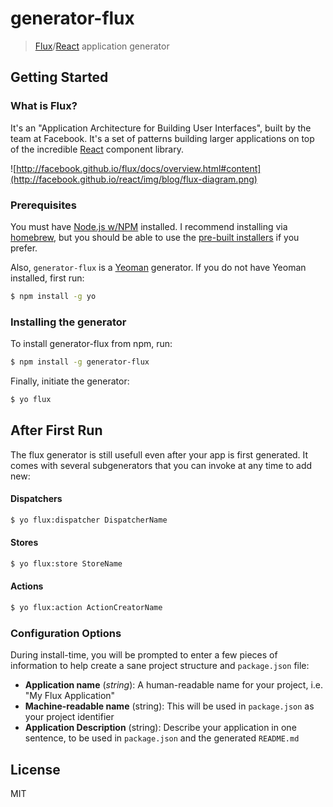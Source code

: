 # generator-flux

> [Flux](http://facebook.github.io/flux/)/[React](http://facebook.github.io/react/) application generator


## Getting Started

### What is Flux?

It's an "Application Architecture for Building User Interfaces", built by the team at Facebook. It's a set of patterns building larger applications on top of the incredible [React](http://facebook.github.io/react/) component library.

![http://facebook.github.io/flux/docs/overview.html#content](http://facebook.github.io/react/img/blog/flux-diagram.png)

### Prerequisites

You must have [Node.js w/NPM](http://nodejs.org/) installed. I recommend installing via [homebrew](http://brew.sh/), but you should be able to use the [pre-built installers](http://nodejs.org/download/) if you prefer.

Also, `generator-flux` is a [Yeoman](http://yeoman.io/) generator. If you do not have Yeoman installed, first run:

```bash
$ npm install -g yo
```

### Installing the generator

To install generator-flux from npm, run:

```bash
$ npm install -g generator-flux
```

Finally, initiate the generator:

```bash
$ yo flux
```


## After First Run

The flux generator is still usefull even after your app is first generated. It comes with several subgenerators that you can invoke at any time to add new:

#### Dispatchers
```bash
$ yo flux:dispatcher DispatcherName
```

#### Stores
```bash
$ yo flux:store StoreName
```

#### Actions
```bash
$ yo flux:action ActionCreatorName
```


### Configuration Options

During install-time, you will be prompted to enter a few pieces of information to help create a sane project structure and `package.json` file:

* __Application name__ (_string_): A human-readable name for your project, i.e. "My Flux Application"
* __Machine-readable name__ (string): This will be used in `package.json` as your project identifier
* __Application Description__ (string): Describe your application in one sentence, to be used in `package.json` and the generated `README.md`


## License

MIT
